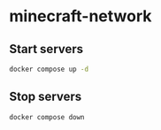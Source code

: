 # minecraft-network

## Start servers
```bash
docker compose up -d
```

## Stop servers
```bash
docker compose down
```